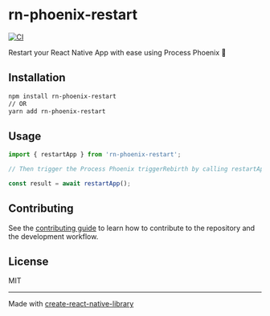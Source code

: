 # rn-phoenix-restart

[![CI](https://github.com/HammzaHM/rn-phoenix-restart/actions/workflows/ci.yml/badge.svg)](https://github.com/HammzaHM/rn-phoenix-restart/actions/workflows/ci.yml)

Restart your React Native App with ease using Process Phoenix 🚀

## Installation

```sh
npm install rn-phoenix-restart
// OR
yarn add rn-phoenix-restart
```

## Usage

```js
import { restartApp } from 'rn-phoenix-restart';

// Then trigger the Process Phoenix triggerRebirth by calling restartApp

const result = await restartApp();
```


## Contributing

See the [contributing guide](CONTRIBUTING.md) to learn how to contribute to the repository and the development workflow.

## License

MIT

---

Made with [create-react-native-library](https://github.com/callstack/react-native-builder-bob)
